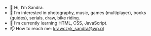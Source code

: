 - 👋 Hi, I’m Sandra.
- 👀 I’m interested in photography, music, games (multiplayer), books (guides), serials, draw, bike riding.
- 🌱 I’m currently learning HTML, CSS, JavaScript.
- 📫 How to reach me: krawczyk_sandra@wp.pl

<!---
Instantee/Instantee is a ✨ special ✨ repository because its `README.md` (this file) appears on your GitHub profile.
You can click the Preview link to take a look at your changes.
--->
<!--- 💞️ I’m looking to collaborate on ...-->
